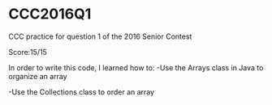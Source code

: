 # CCC2016Q1
CCC practice for question 1 of the 2016 Senior Contest

Score:15/15

In order to write this code, I learned how to:
  -Use the Arrays class in Java to organize an array
  
  -Use the Collections class to order an array
